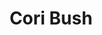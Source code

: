 ---
title: Cori Bush
templateKey: candidate-fragment
firstName: Cori
lastName: Bush
district: 01
state: MO
electionDate: 2018-06-14
electionType: primary
office: house
incumbent: false
website: "https://votecoribush.com"
donationLink: "https://secure.actblue.com/contribute/page/votecoribush"
outcome: "Unknown"
blurb: "The people of Missouri's 1st district need a representative who understands their struggles and will fight for real solutions. Cori Bush is a former teacher, a registered nurse and a pastor. She's a single..."
image: "https://cosmic-s3.imgix.net/35594bc0-c403-11e7-b6c3-0d61ebb8415a-JD_Site_CoriBush_1000x600_102717.jpg"
---